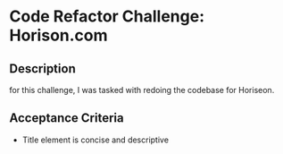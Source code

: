 
# Code Refactor Challenge: Horison.com #

## Description 
for this challenge, I was tasked with redoing the codebase for Horiseon.

## Acceptance Criteria

* Title element is concise and descriptive 
 